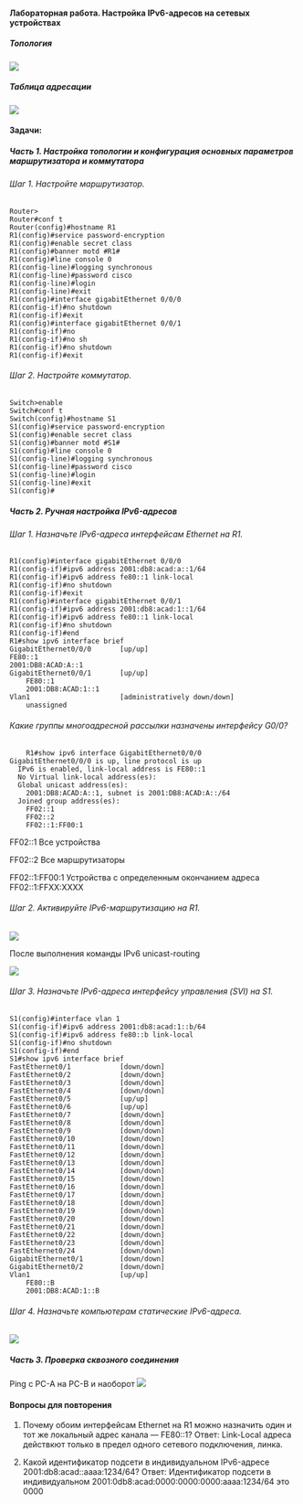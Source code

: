 #### Лабораторная работа. Настройка IPv6-адресов на сетевых устройствах
##### Топология
![](https://github.com/Adminkzn/Otus-Network-Engineer/blob/main/img/lab%204-1.jpg?raw=true)
##### Таблица адресации
![](https://github.com/Adminkzn/Otus-Network-Engineer/blob/main/img/lab%204-2.jpg?raw=true)
#### Задачи:
##### Часть 1. Настройка топологии и конфигурация основных параметров маршрутизатора и коммутатора

###### Шаг 1. Настройте маршрутизатор.
    Router>
    Router#conf t
    Router(config)#hostname R1
    R1(config)#service password-encryption 
    R1(config)#enable secret class
    R1(config)#banner motd #R1#
    R1(config)#line console 0
    R1(config-line)#logging synchronous 
    R1(config-line)#password cisco
    R1(config-line)#login
    R1(config-line)#exit
    R1(config)#interface gigabitEthernet 0/0/0
    R1(config-if)#no shutdown 
    R1(config-if)#exit
    R1(config)#interface gigabitEthernet 0/0/1
    R1(config-if)#no
    R1(config-if)#no sh
    R1(config-if)#no shutdown 
    R1(config-if)#exit

######  Шаг 2. Настройте коммутатор.
    Switch>enable 
    Switch#conf t
    Switch(config)#hostname S1
    S1(config)#service password-encryption 
    S1(config)#enable secret class
    S1(config)#banner motd #S1#
    S1(config)#line console 0
    S1(config-line)#logging synchronous 
    S1(config-line)#password cisco
    S1(config-line)#login
    S1(config-line)#exit
    S1(config)#
##### Часть 2. Ручная настройка IPv6-адресов
###### Шаг 1. Назначьте IPv6-адреса интерфейсам Ethernet на R1.
    R1(config)#interface gigabitEthernet 0/0/0
    R1(config-if)#ipv6 address 2001:db8:acad:a::1/64
    R1(config-if)#ipv6 address fe80::1 link-local 
    R1(config-if)#no shutdown 
    R1(config-if)#exit
    R1(config)#interface gigabitEthernet 0/0/1
    R1(config-if)#ipv6 address 2001:db8:acad:1::1/64
    R1(config-if)#ipv6 address fe80::1 link-local 
    R1(config-if)#no shutdown 
    R1(config-if)#end
    R1#show ipv6 interface brief
	GigabitEthernet0/0/0       [up/up]
    FE80::1
    2001:DB8:ACAD:A::1
    GigabitEthernet0/0/1       [up/up]
        FE80::1
        2001:DB8:ACAD:1::1
    Vlan1                      [administratively down/down]
        unassigned

###### Какие группы многоадресной рассылки назначены интерфейсу G0/0?
        R1#show ipv6 interface GigabitEthernet0/0/0
    GigabitEthernet0/0/0 is up, line protocol is up
      IPv6 is enabled, link-local address is FE80::1
      No Virtual link-local address(es):
      Global unicast address(es):
        2001:DB8:ACAD:A::1, subnet is 2001:DB8:ACAD:A::/64
      Joined group address(es):
        FF02::1
        FF02::2
        FF02::1:FF00:1

FF02::1	Все устройства

FF02::2	Все маршрутизаторы

FF02::1:FF00:1 Устройства с определенным окончанием адреса	FF02::1:FFXX:XXXX

###### Шаг 2. Активируйте IPv6-маршрутизацию на R1.

![](https://github.com/Adminkzn/Otus-Network-Engineer/blob/main/img/lab%204-3.jpg?raw=true)

После выполнения команды IPv6 unicast-routing

![](https://github.com/Adminkzn/Otus-Network-Engineer/blob/main/img/lab%204-4.jpg?raw=true)

###### Шаг 3. Назначьте IPv6-адреса интерфейсу управления (SVI) на S1.

    S1(config)#interface vlan 1
    S1(config-if)#ipv6 address 2001:db8:acad:1::b/64
	S1(config-if)#ipv6 address fe80::b link-local 
	S1(config-if)#no shutdown 
    S1(config-if)#end
	S1#show ipv6 interface brief
    FastEthernet0/1            [down/down]
    FastEthernet0/2            [down/down]
    FastEthernet0/3            [down/down]
    FastEthernet0/4            [down/down]
    FastEthernet0/5            [up/up]
    FastEthernet0/6            [up/up]
    FastEthernet0/7            [down/down]
    FastEthernet0/8            [down/down]
    FastEthernet0/9            [down/down]
    FastEthernet0/10           [down/down]
    FastEthernet0/11           [down/down]
    FastEthernet0/12           [down/down]
    FastEthernet0/13           [down/down]
    FastEthernet0/14           [down/down]
    FastEthernet0/15           [down/down]
    FastEthernet0/16           [down/down]
    FastEthernet0/17           [down/down]
    FastEthernet0/18           [down/down]
    FastEthernet0/19           [down/down]
    FastEthernet0/20           [down/down]
    FastEthernet0/21           [down/down]
    FastEthernet0/22           [down/down]
    FastEthernet0/23           [down/down]
    FastEthernet0/24           [down/down]
    GigabitEthernet0/1         [down/down]
    GigabitEthernet0/2         [down/down]
    Vlan1                      [up/up]
        FE80::B
        2001:DB8:ACAD:1::B


###### Шаг 4. Назначьте компьютерам статические IPv6-адреса.

![](https://github.com/Adminkzn/Otus-Network-Engineer/blob/main/img/lab%204-8.jpg?raw=true)

##### Часть 3. Проверка сквозного соединения

Ping c PC-A на PC-B и наоборот 
![](https://github.com/Adminkzn/Otus-Network-Engineer/blob/main/img/lab%204-9.jpg?raw=true)


#### Вопросы для повторения

1.	Почему обоим интерфейсам Ethernet на R1 можно назначить один и тот же локальный адрес канала — FE80::1?
Ответ: Link-Local адреса действкют только в предел одного сетевого подключения, линка.

2.	Какой идентификатор подсети в индивидуальном IPv6-адресе 2001:db8:acad::aaaa:1234/64?
Ответ: Идентификатор подсети в индивидуальном 2001:0db8:acad:0000:0000:0000:aaaa:1234/64 это 0000


